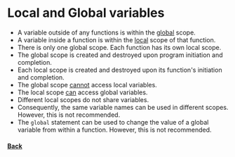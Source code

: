 # Local and Global variables
- A variable outside of any functions is within the <ins>global</ins> scope.
- A variable inside a function is within the <ins>local</ins> scope of that function.
- There is only one global scope. Each function has its own local scope.
- The global scope is created and destroyed upon program initiation and completion.
- Each local scope is created and destroyed upon its function's initiation and completion.
- The global scope <ins>cannot</ins> access local variables.
- The local scope <ins>can</ins> access global variables.
- Different local scopes do not share variables.
- Consequently, the same variable names can be used in different scopes. However, this is not recommended.
- The ```global``` statement can be used to change the value of a global variable from within a function. However, this is not recommended.
#### [Back](README.md)

